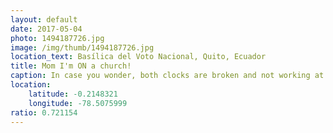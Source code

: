 ```yaml
---
layout: default
date: 2017-05-04
photo: 1494187726.jpg
image: /img/thumb/1494187726.jpg
location_text: Basílica del Voto Nacional, Quito, Ecuador
title: Mom I'm ON a church!
caption: In case you wonder, both clocks are broken and not working at the moment haha!
location:
    latitude: -0.2148321
    longitude: -78.5075999
ratio: 0.721154
---
```


